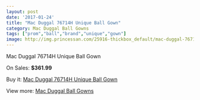 ```yaml
---
layout: post
date: '2017-01-24'
title: "Mac Duggal 76714H Unique Ball Gown"
category: Mac Duggal Ball Gowns
tags: ["prom","ball","brand","unique","gown"]
image: http://img.princessan.com/25916-thickbox_default/mac-duggal-76714h-unique-ball-gown.jpg
---
```

Mac Duggal 76714H Unique Ball Gown

On Sales: **$361.99**
<a href="https://www.princessan.com/en/11931-mac-duggal-76714h-unique-ball-gown.html"><amp-img layout="responsive" width="600" height="600" src="//img.princessan.com/25916-thickbox_default/mac-duggal-76714h-unique-ball-gown.jpg" alt="Mac Duggal 76714H Unique Ball Gown 0" /></a>
<a href="https://www.princessan.com/en/11931-mac-duggal-76714h-unique-ball-gown.html"><amp-img layout="responsive" width="600" height="600" src="//img.princessan.com/25918-thickbox_default/mac-duggal-76714h-unique-ball-gown.jpg" alt="Mac Duggal 76714H Unique Ball Gown 1" /></a>
<a href="https://www.princessan.com/en/11931-mac-duggal-76714h-unique-ball-gown.html"><amp-img layout="responsive" width="600" height="600" src="//img.princessan.com/25917-thickbox_default/mac-duggal-76714h-unique-ball-gown.jpg" alt="Mac Duggal 76714H Unique Ball Gown 2" /></a>

Buy it: [Mac Duggal 76714H Unique Ball Gown](https://www.princessan.com/en/11931-mac-duggal-76714h-unique-ball-gown.html "Mac Duggal 76714H Unique Ball Gown")

View more: [Mac Duggal Ball Gowns](https://www.princessan.com/en/84- "Mac Duggal Ball Gowns")